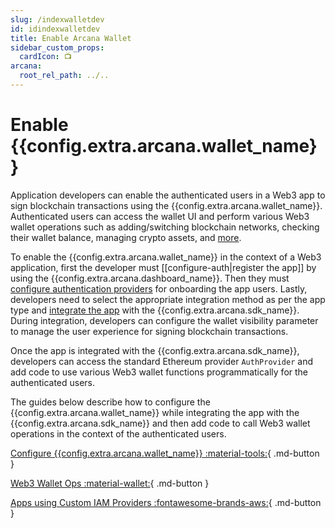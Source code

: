 ```yaml
---
slug: /indexwalletdev
id: idindexwalletdev
title: Enable Arcana Wallet
sidebar_custom_props:
  cardIcon: 📺
arcana:
  root_rel_path: ../..
---
```


# Enable {{config.extra.arcana.wallet_name}}

Application developers can enable the authenticated users in a Web3 app to sign blockchain transactions using the {{config.extra.arcana.wallet_name}}. Authenticated users can access the wallet UI and perform various Web3 wallet operations such as adding/switching blockchain networks, checking their wallet balance, managing crypto assets, and [more]({{page.meta.arcana.root_rel_path}}/concepts/anwallet/index.md).

To enable the {{config.extra.arcana.wallet_name}} in the context of a Web3 application, first the developer must [[configure-auth|register the app]] by using the {{config.extra.arcana.dashboard_name}}. Then they must [configure authentication providers]({{page.meta.arcana.root_rel_path}}/howto/config_social/index.md) for onboarding the app users. Lastly, developers need to select the appropriate integration method as per the app type and [integrate the app]({{page.meta.arcana.root_rel_path}}/howto/integrate_auth/index.md) with the {{config.extra.arcana.sdk_name}}. During integration, developers can configure the wallet visibility parameter to manage the user experience for signing blockchain transactions.

Once the app is integrated with the {{config.extra.arcana.sdk_name}}, developers can access the standard Ethereum provider `AuthProvider` and add code to use various Web3 wallet functions programmatically for the authenticated users. 

The guides below describe how to configure the {{config.extra.arcana.wallet_name}} while integrating the app with the {{config.extra.arcana.sdk_name}} and then add code to call Web3 wallet operations in the context of the authenticated users.

[Configure {{config.extra.arcana.wallet_name}} :material-tools:](./config_walletvisibility.md){ .md-button }

[Web3 Wallet Ops :material-wallet:](./web3ops/index.md){ .md-button }

[Apps using Custom IAM Providers :fontawesome-brands-aws:](../plug_idm/index.md){ .md-button }
